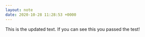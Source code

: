 ```yaml
---
layout: note
date: 2020-10-28 11:28:53 +0000
---
```


This is the updated text. If you can see this you passed the test!
